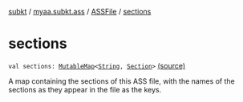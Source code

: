 [subkt](../../index.md) / [myaa.subkt.ass](../index.md) / [ASSFile](index.md) / [sections](./sections.md)

# sections

`val sections: `[`MutableMap`](https://kotlinlang.org/api/latest/jvm/stdlib/kotlin.collections/-mutable-map/index.html)`<`[`String`](https://kotlinlang.org/api/latest/jvm/stdlib/kotlin/-string/index.html)`, `[`Section`](../-section/index.md)`>` [(source)](https://github.com/Myaamori/SubKt/blob/0.1.11/src/main/kotlin/myaa/subkt/ass/parser.kt#L98)

A map containing the sections of this ASS file, with the names of
the sections as they appear in the file as the keys.

